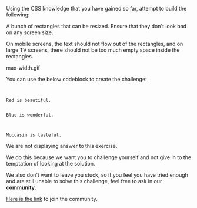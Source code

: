 Using the CSS knowledge that you have gained
so far, attempt to build
the following:

A bunch of rectangles that can be resized.
Ensure that they don't look bad
on any screen size.

On mobile screens, the text should not flow
out of the rectangles, and on large TV screens,
there should not be too much empty space inside
the rectangles.

<image>max-width.gif</image>

You can use the below codeblock to create the challenge:

<codeblock language="css" type="exercise" testMode="fixedInput" showRunCodeButton="false" >
<code>
<panel language="html" >
Red is beautiful.

Blue is wonderful.

Moccasin is tasteful.
</panel>
<panel language="css">
</panel>
</code>
</codeblock>

We are not displaying answer to this exercise.

We do this because we want you to challenge yourself
and
not give in to the temptation of looking at the solution.

We also don't want to leave you stuck, so if you feel
you have tried enough and are still unable to solve
this challenge, feel free to ask in our **community**.

[Here is the link](https://bigbinaryacademy.slack.com/join/shared_invite/zt-23dvxwolx-U9LYYbv4ycmODEA1cbNFgA#/shared-invite/email) to join the community.
